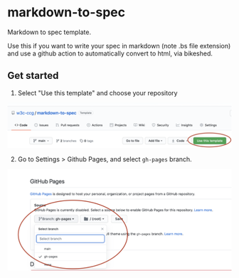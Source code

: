 # markdown-to-spec
Markdown to spec template.

Use this if you want to write your spec in markdown (note .bs file extension) and use a github action to automatically convert to html, via bikeshed.

## Get started

1. Select "Use this template" and choose your repository

![Select template image](images/select-template.png)

2. Go to Settings > Github Pages, and select `gh-pages` branch.

![Select gh-pages branch image](images/gh-pages.png)
